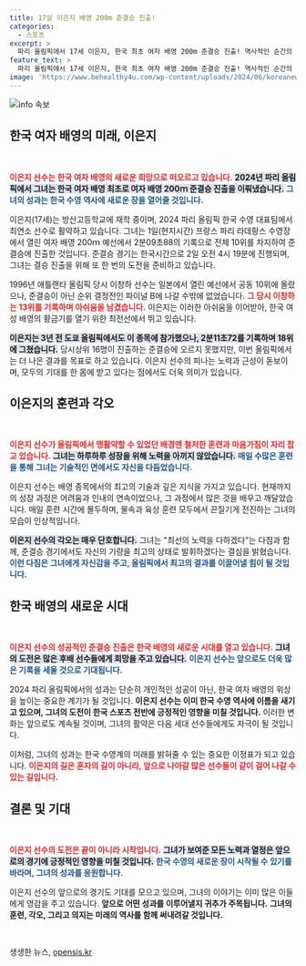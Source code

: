 ```yaml
---
title: 17살 이은지 배영 200m 준결승 진출!
categories:
  - 스포츠
excerpt: >
  파리 올림픽에서 17세 이은지, 한국 최초 여자 배영 200m 준결승 진출! 역사적인 순간의 주인공이 된 그녀의 다음 도전이 궁금하다면 클릭하세요!
feature_text: >
  파리 올림픽에서 17세 이은지, 한국 최초 여자 배영 200m 준결승 진출! 역사적인 순간의 주인공이 된 그녀의 다음 도전이 궁금하다면 클릭하세요!
image: 'https://www.behealthy4u.com/wp-content/uploads/2024/06/koreanews.jpg'
---
```


<p><img src="https://www.behealthy4u.com/wp-content/uploads/2024/06/koreanews.jpg" alt="info 속보" /></p>

<h2 data-ke-size="size26">한국 여자 배영의 미래, 이은지</h2>

<p data-ke-size="size16">&nbsp;</p>

<p><b><span style="color: #ee2323;">이은지 선수는 한국 여자 배영의 새로운 희망으로 떠오르고 있습니다.</span></b> <b><span style="background-color: #21538527;">2024년 파리 올림픽에서 그녀는 한국 여자 배영 최초로 여자 배영 200ｍ 준결승 진출을 이뤄냈습니다.</span></b> <b><span style="color: #1a5490;">그녀의 성과는 한국 수영 역사에 새로운 장을 열어줄 것입니다.</span></b> </p>

<p>이은지(17세)는 방산고등학교에 재학 중이며, 2024 파리 올림픽 한국 수영 대표팀에서 최연소 선수로 활약하고 있습니다. 그녀는 1일(현지시간) 프랑스 파리 라데팡스 수영장에서 열린 여자 배영 200ｍ 예선에서 2분09초88의 기록으로 전체 10위를 차지하여 준결승에 진출한 것입니다. 준결승 경기는 한국시간으로 2일 오전 4시 19분에 진행되며, 그녀는 결승 진출을 위해 또 한 번의 도전을 준비하고 있습니다.</p>

<p>1996년 애틀랜타 올림픽 당시 이창하 선수는 일본에서 열린 예선에서 공동 10위에 올랐으나, 준결승이 아닌 순위 결정전인 파이널 B에 나갈 수밖에 없었습니다. <b><span style="color: #ee2323;">그 당시 이창하는 13위를 기록하며 아쉬움을 남겼습니다.</span></b> 이은지는 이러한 아쉬움을 이어받아, 한국 여성 배영의 황금기를 열기 위한 최전선에서 뛰고 있습니다. </p>

<p><b><span style="background-color: #21538527;">이은지는 3년 전 도쿄 올림픽에서도 이 종목에 참가했으나, 2분11초72를 기록하며 18위에 그쳤습니다.</span></b> 당시상위 16명이 진출하는 준결승에 오르지 못했지만, 이번 올림픽에서는 더 나은 결과를 목표로 하고 있습니다. 이은지 선수의 피나는 노력과 근성이 돋보이며, 모두의 기대를 한 몸에 받고 있다는 점에서도 더욱 의미가 있습니다.</p>

<h2 data-ke-size="size26">이은지의 훈련과 각오</h2>

<p data-ke-size="size16">&nbsp;</p>

<p><b><span style="color: #ee2323;">이은지 선수가 올림픽에서 맹활약할 수 있었던 배경엔 철저한 훈련과 마음가짐이 자리 잡고 있습니다.</span></b> <b><span style="background-color: #21538527;">그녀는 하루하루 성장을 위해 노력을 아끼지 않았습니다.</span></b> <b><span style="color: #1a5490;">매일 수많은 훈련을 통해 그녀는 기술적인 면에서도 자신을 다듬었습니다.</span></b> </p>

<p>이은지 선수는 배영 종목에서의 최고의 기술과 깊은 지식을 가지고 있습니다. 현재까지의 성장 과정은 어려움과 인내의 연속이었으나, 그 과정에서 많은 것을 배우고 깨달았습니다. 매일 훈련 시간에 몰두하며, 물속과 육상 훈련 모두에서 끈질기게 전진하는 그녀의 모습이 인상적입니다. </p>

<p><b><span style="background-color: #21538527;">이은지 선수의 각오는 매우 단호합니다.</span></b> 그녀는 "최선의 노력을 다하겠다"는 다짐과 함께, 준결승 경기에서도 자신의 기량을 최고의 상태로 발휘하겠다는 결심을 밝혔습니다. <b><span style="color: #1a5490;">이런 다짐은 그녀에게 자신감을 주고, 올림픽에서 최고의 결과를 이끌어낼 힘이 될 것입니다.</span></b></p>

<h2 data-ke-size="size26">한국 배영의 새로운 시대</h2>

<p data-ke-size="size16">&nbsp;</p>

<p><b><span style="color: #ee2323;">이은지 선수의 성공적인 준결승 진출은 한국 배영의 새로운 시대를 열고 있습니다.</span></b> <b><span style="background-color: #21538527;">그녀의 도전은 많은 후배 선수들에게 희망을 주고 있습니다.</span></b> <b><span style="color: #1a5490;">이은지 선수는 앞으로도 더욱 많은 기록을 세울 것으로 기대됩니다.</span></b></p>

<p>2024 파리 올림픽에서의 성과는 단순히 개인적인 성공이 아닌, 한국 여자 배영의 위상을 높이는 중요한 계기가 될 것입니다. <b>이은지 선수는 이미 한국 수영 역사에 이름을 새기고 있으며, 그녀의 도전이 한국 스포츠 전반에 긍정적인 영향을 미칠 것입니다.</b> 이러한 변화는 앞으로도 계속될 것이며, 그녀의 활약은 다음 세대 선수들에게도 자극이 될 것입니다.</p>

<p>이처럼, 그녀의 성과는 한국 수영계의 미래를 밝혀줄 수 있는 중요한 이정표가 되고 있습니다. <b><span style="color: #ee2323;">이은지의 길은 혼자의 길이 아니라, 앞으로 나아갈 많은 선수들이 같이 걸어 나갈 수 있는 길입니다.</span></b> </p>

<h2 data-ke-size="size26">결론 및 기대</h2>

<p data-ke-size="size16">&nbsp;</p>

<p><b><span style="color: #ee2323;">이은지 선수의 도전은 끝이 아니라 시작입니다.</span></b> <b><span style="background-color: #21538527;">그녀가 보여준 모든 노력과 열정은 앞으로의 경기에 긍정적인 영향을 미칠 것입니다.</span></b> <b><span style="color: #1a5490;">한국 수영의 새로운 장이 시작될 수 있기를 바라며, 그녀의 성과를 응원합니다.</span></b></p>

<p>이은지 선수의 앞으로의 경기도 기대를 모으고 있으며, 그녀의 이야기는 이미 많은 이들에게 영감을 주고 있습니다. <b>앞으로 어떤 성과를 이루어낼지 귀추가 주목됩니다.</b> <b>그녀의 훈련, 각오, 그리고 의지는 미래의 역사를 함께 써내려갈 것입니다.</b> </p>

<p data-ke-size="size16">&nbsp;</p>
생생한 뉴스, <a href="https://opensis.kr" rel="dofollow">opensis.kr</a>


